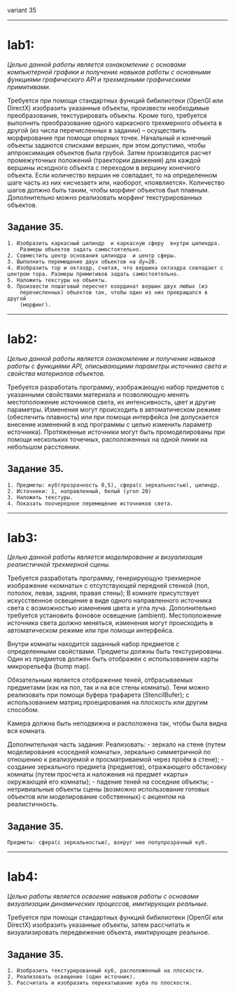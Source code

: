 variant 35

-----
# lab1:
*Целью данной работы является ознакомление с основами компьютерной графики и
получение навыков работы с основными функциями графического API и трехмерными
графическими примитивами.*

Требуется при помощи стандартных функций бибилиотеки (OpenGl или DirectX)
изобразить указанные объекты,  произвести необходимые преобразования,
текстурировать объекты. Кроме того, требуется выполнить преобразование одного
каркасного трехмерного объекта в другой (из числа перечисленных в задании) –
осуществить морфирование при помощи опорных точек. Начальный и конечный объекты
задаются списками вершин, при этом допустимо, чтобы аппроксимация объектов была
грубой. Затем производится расчет промежуточных положений (траектории движения)
для каждой вершины исходного объекта с переходом в вершину конечного объекта.
Если количество вершин не совпадает, то на определенном шаге часть из них
«исчезает» или, наоборот, «появляется». Количество шагов должно быть таким,
чтобы морфинг объектов был плавным.
Дополнительно можно реализовать морфинг текстурированных объектов.

## Задание 35.
    1. Изобразить каркасный цилиндр  и каркасную сферу  внутри цилиндра.
        Размеры объектов задать самостоятельно.
    2. Совместить центр основания цилиндра  и центр сферы.
    3. Выполнить перемещение двух объектов на dy=20.
    4. Изобразить тор и октаэдр, считая, что вершина октаэдра совпадает с
    центром тора. Размеры примитивов задать самостоятельно.
    5. Наложить текстуры на объекты.
    6. Произвести пошаговый пересчет координат вершин двух любых (из
        перечисленных) объектов так, чтобы один из них превращался в другой
        (морфинг).

-----
# lab2:
*Целью данной работы является ознакомление и получение навыков работы с
функциями API, описывающими параметры источника света и свойства материалов
объектов.*

Требуется разработать программу, изображающую набор предметов с указанными
свойствами материала и позволяющую менять местоположение источников света, их
интенсивность, цвет и другие параметры. Изменения могут происходить в
автоматическом режиме (обеспечить плавность) или при помощи интерфейса (не
допускается внесение изменений в код программы с целью изменить параметр
источника). Протяженные источники могут быть промоделированы при помощи
нескольких точечных, расположенных на одной линии на небольшом расстоянии.

## Задание 35.
    1. Предметы: куб(прозрачность 0,5), сфера(с зеркальностью), цилиндр.
    2. Источники: 1, направленный, белый (угол 20)
    3. Наложить текстуры.
    4. Показать поочередное перемещение источников света.


-----
# lab3:
*Целью данной работы является моделирование и визуализация реалистичной
трехмерной сцены.*

Требуется разработать программу, генерирующую трехмерное изображение «комнаты»
с отсутствующей передней стенкой (пол, потолок, левая, задняя, правая стены);
В комнате присутствует искусственное освещение в виде одного направленного
источника света с возможностью изменения цвета и угла луча. Дополнительно
требуется установить фоновое освещение (ambient). Местоположение источника
света должно меняться, изменения могут происходить в автоматическом режиме или
при помощи интерфейса.

Внутри комнаты находится заданный набор предметов с определенными свойствами.
Предметы должны быть текстурированы. Один из предметов должен быть отображен с
использованием карты микрорельефа (bump map).

Обязательным является отображение теней, отбрасываемых предметами (как на пол,
так и на все стены комнаты). Тени можно реализовать при помощи буфера трафарета
(StencilBufer); с использованием матриц проецирования на плоскость или другим
способом.

Камера должна быть неподвижна и расположена так, чтобы была видна вся комната.

Дополнительная часть задания:
Реализовать:
		- зеркало на стене (путем моделирования «соседней комнаты», зеркально
            симметричной по отношению к реализуемой и просматриваемой через
            проём в стене);
		- создание зеркального предмета (предметов), отражающего обстановку
            комнаты (путем просчета и наложения на предмет «карты» окружающей
            его комнаты);
		- падение теней на соседние объекты;
		- нетривиальные объекты сцены (возможно использование готовых объектов
            или моделирование собственных) с акцентом на реалистичность.

## Задание 35.
    Предметы: сфера(с зеркальностью), вокруг нее полупрозрачный куб.


-----
# lab4:
*Целью работы является освоение навыков работы с основами визуализации
динамических процессов, имитирующих реальные.*

Требуется при помощи стандартных функций бибилиотеки (OpenGl или DirectX)
изобразить указанные объекты,  затем рассчитать и визуализировать передвижение
объекта, имитирующее реальное.

## Задание 35.
    1. Изобразить текстурированный куб, расположенный на плоскости.
    2. Реализовать освещение (один источник).
    3. Рассчитать и изобразить перекатывание куба по плоскости.
